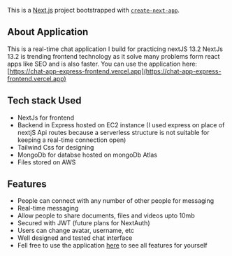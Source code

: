 This is a [Next.js](https://nextjs.org/) project bootstrapped with [`create-next-app`](https://github.com/vercel/next.js/tree/canary/packages/create-next-app).

## About Application
This is a real-time chat application I build for practicing nextJS 13.2 NextJs 13.2 is trending frontend technology as it solve many problems form react apps like SEO and is also faster. You can use the application here: [https://chat-app-express-frontend.vercel.app](https://chat-app-express-frontend.vercel.app)


## Tech stack Used
- NextJs for frontend
- Backend in Express hosted on EC2 instance (I used express on place of nextjS Api routes because a serverless structure is not suitable for keeping a real-time connection open)
- Tailwind Css for designing
- MongoDb for databse hosted on mongoDb Atlas
- Files stored on AWS

## Features 
- People can connect with any number of other people for messaging
- Real-time messaging
- Allow people to share documents, files and videos upto 10mb
- Secured with JWT (future plans for NextAuth)
- Users can change avatar, username, etc
- Well designed and tested chat interface
- Fell free to use the application [here](https://chat-app-express-frontend.vercel.app) to see all features for yourself